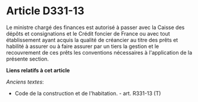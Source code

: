 # Article D331-13

Le ministre chargé des finances est autorisé à passer avec la Caisse des dépôts et consignations et le Crédit foncier de
France ou avec tout établissement ayant acquis la qualité de créancier au titre des prêts et habilité à assurer ou à faire
assurer par un tiers la gestion et le recouvrement de ces prêts les conventions nécessaires à l'application de la présente
section.

**Liens relatifs à cet article**

_Anciens textes_:

  - Code de la construction et de l'habitation. - art. R331-13 (T)
